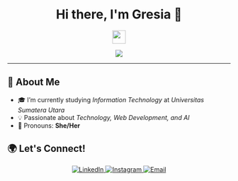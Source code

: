 <h1 align="center">Hi there, I'm Gresia 👋</h1>
<p align="center">
  <img src="https://media.giphy.com/media/hvRJCLFzcasrR4ia7z/giphy.gif" width="30px">
</p>

<p align="center">
  <img src="https://readme-typing-svg.herokuapp.com?color=%23F7C92D&center=true&vCenter=true&lines=Welcome+to+my+GitHub!+🚀;Tech+Enthusiast+💻;AI+&+Data+Explorer+🤖;Open+Source+Contributor+🌍">
</p>

---

## 🚀 About Me
- 🎓 I’m currently studying *Information Technology* at *Universitas Sumatera Utara*  
- 💡 Passionate about *Technology, Web Development, and AI*
- 🌸 Pronouns: **She/Her**


## 🌍 Let's Connect!
<p align="center">
  <a href="https://www.linkedin.com/in/gresia-angelina-siahaan-8b9967277/" target="_blank">
    <img alt="LinkedIn" src="https://img.shields.io/badge/LinkedIn-blue?style=for-the-badge&logo=linkedin&logoColor=white" />
  </a>
  <a href="https://www.instagram.com/gresiaashn/" target="_blank">
    <img alt="Instagram" src="https://img.shields.io/badge/Instagram-E4405F?style=for-the-badge&logo=instagram&logoColor=white" />
  </a>
  <a href="mailto:gresiasiahaan18@gmail.com">
    <img alt="Email" src="https://img.shields.io/badge/Email-red?style=for-the-badge&logo=gmail&logoColor=white" />
  </a>
</p>
